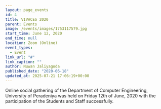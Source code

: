 ```yaml
---
layout: page_events
id: 4
title: VIVACES 2020
parent: Events
image: /events/images/1753117579.jpg
start_time: June 12, 2020
end_time: null
location: Zoom (Online)
event_types:
  - Event
link_url: "#"
link_caption: ""
author: Nuwan Jaliyagoda
published_date: "2020-06-18"
updated_at: 2025-07-21 17:06:19+00:00
---
```


<!-- Automated Update by GitHub Actions -->

<p>Online social gathering of the Department of Computer Engineering, University of Peradeniya was held on Friday 12th of June, 2020 with the participation of the Students and Staff successfully.</p>
